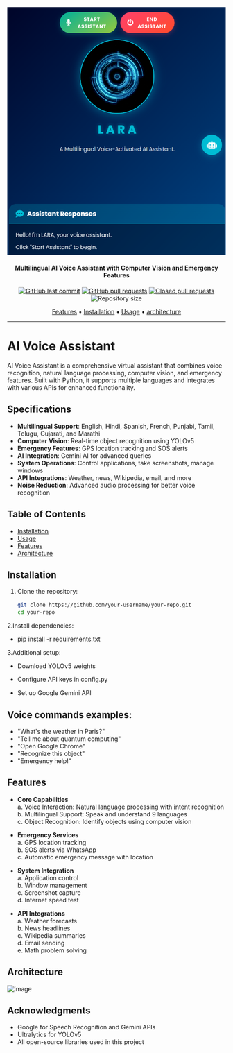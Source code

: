 <a href="https://github.com/ASHISHMAHAJAN787/LARA-AI-Multilingual-and-Multifunctional-Desktop-Assisstant-for-Visually-Impared-People">
  <img src="Proj/www/logo.jpg" alt="LARA AI Assistant">
</a>

<h4 align="center">Multilingual AI Voice Assistant with Computer Vision and Emergency Features</h4>
<p align="center">
    <a href="https://github.com/ASHISHMAHAJAN787/LARA-AI-Multilingual-and-Multifunctional-Desktop-Assisstant-for-Visually-Impared-People/commits/main">
    <img src="https://img.shields.io/github/last-commit/ASHISHMAHAJAN787/LARA-AI-Multilingual-and-Multifunctional-Desktop-Assisstant-for-Visually-Impared-People?style=flat-square&logo=github&logoColor=white"
         alt="GitHub last commit"></a>
    <a href="https://github.com/ASHISHMAHAJAN787/LARA-AI-Multilingual-and-Multifunctional-Desktop-Assisstant-for-Visually-Impared-People/pulls">
    <img src="https://img.shields.io/github/issues-pr-raw/ASHISHMAHAJAN787/LARA-AI-Multilingual-and-Multifunctional-Desktop-Assisstant-for-Visually-Impared-People?style=flat-square&logo=github&logoColor=white"
         alt="GitHub pull requests"></a>
    <a href="https://github.com/ASHISHMAHAJAN787/LARA-AI-Multilingual-and-Multifunctional-Desktop-Assisstant-for-Visually-Impared-People/pulls?q=is%3Apr+is%3Aclosed">
    <img src="https://img.shields.io/github/issues-pr-closed-raw/ASHISHMAHAJAN787/LARA-AI-Multilingual-and-Multifunctional-Desktop-Assisstant-for-Visually-Impared-People?style=flat-square&logo=github&logoColor=white"
         alt="Closed pull requests"></a>
    <img src="https://img.shields.io/github/repo-size/ASHISHMAHAJAN787/LARA-AI-Multilingual-and-Multifunctional-Desktop-Assisstant-for-Visually-Impared-People?style=flat-square"
         alt="Repository size">
</p>
<p align="center">
  <a href="#features">Features</a> •
  <a href="#installation">Installation</a> •
  <a href="#usage">Usage</a> •
  <a href="#architecture">architecture</a> 
</p>

---

# AI Voice Assistant

AI Voice Assistant is a comprehensive virtual assistant that combines voice recognition, natural language processing, computer vision, and emergency features. Built with Python, it supports multiple languages and integrates with various APIs for enhanced functionality.

## Specifications

- **Multilingual Support**: English, Hindi, Spanish, French, Punjabi, Tamil, Telugu, Gujarati, and Marathi
- **Computer Vision**: Real-time object recognition using YOLOv5
- **Emergency Features**: GPS location tracking and SOS alerts
- **AI Integration**: Gemini AI for advanced queries
- **System Operations**: Control applications, take screenshots, manage windows
- **API Integrations**: Weather, news, Wikipedia, email, and more
- **Noise Reduction**: Advanced audio processing for better voice recognition

## Table of Contents

- [Installation](#installation)
- [Usage](#usage)
- [Features](#features)
- [Architecture](#architecture)

## Installation

1. Clone the repository:
   ```bash
   git clone https://github.com/your-username/your-repo.git
   cd your-repo
2.Install dependencies:
   - pip install -r requirements.txt

3.Additional setup:<br>
- Download YOLOv5 weights

- Configure API keys in config.py

- Set up Google Gemini API

## Voice commands examples:

- "What's the weather in Paris?"
- "Tell me about quantum computing"
- "Open Google Chrome"
- "Recognize this object"
- "Emergency help!"

## Features
- **Core Capabilities**<br>
  a. Voice Interaction: Natural language processing with intent recognition <br>
  b. Multilingual Support: Speak and understand 9 languages <br>
  c. Object Recognition: Identify objects using computer vision <br>

- **Emergency Services** <br>
  a. GPS location tracking<br> 
  b. SOS alerts via WhatsApp<br>
  c. Automatic emergency message with location<br>

- **System Integration**<br>
  a. Application control<br>
  b. Window management<br>
  c. Screenshot capture<br>
  d. Internet speed test<br>

- **API Integrations**<br>
  a. Weather forecasts<br>
  b. News headlines<br>
  c. Wikipedia summaries<br>
  d. Email sending<br>
  e. Math problem solving<br>
  
## Architecture
![image](https://github.com/user-attachments/assets/bf77c618-7a99-4c55-9064-41596ade6f5c)

## Acknowledgments<br>
- Google for Speech Recognition and Gemini APIs<br>
- Ultralytics for YOLOv5<br>
- All open-source libraries used in this project  <br>
